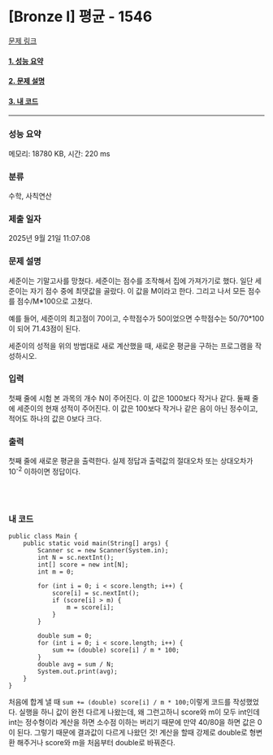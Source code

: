 # [Bronze I] 평균 - 1546 

[문제 링크](https://www.acmicpc.net/problem/1546) <br>

#### [1. 성능 요약](#성능-요약)
#### [2. 문제 설명](#문제-설명)
#### [3. 내 코드](#내-코드)

<hr>

### 성능 요약

메모리: 18780 KB, 시간: 220 ms

### 분류

수학, 사칙연산

### 제출 일자

2025년 9월 21일 11:07:08

### 문제 설명

<p>세준이는 기말고사를 망쳤다. 세준이는 점수를 조작해서 집에 가져가기로 했다. 일단 세준이는 자기 점수 중에 최댓값을 골랐다. 이 값을 M이라고 한다. 그리고 나서 모든 점수를 점수/M*100으로 고쳤다.</p>

<p>예를 들어, 세준이의 최고점이 70이고, 수학점수가 50이었으면 수학점수는 50/70*100이 되어 71.43점이 된다.</p>

<p>세준이의 성적을 위의 방법대로 새로 계산했을 때, 새로운 평균을 구하는 프로그램을 작성하시오.</p>

### 입력 

 <p>첫째 줄에 시험 본 과목의 개수 N이 주어진다. 이 값은 1000보다 작거나 같다. 둘째 줄에 세준이의 현재 성적이 주어진다. 이 값은 100보다 작거나 같은 음이 아닌 정수이고, 적어도 하나의 값은 0보다 크다.</p>

### 출력 

 <p>첫째 줄에 새로운 평균을 출력한다. 실제 정답과 출력값의 절대오차 또는 상대오차가 10<sup>-2</sup> 이하이면 정답이다.</p>


<br>
<br>

### 내 코드
````
public class Main {
    public static void main(String[] args) {
        Scanner sc = new Scanner(System.in);
        int N = sc.nextInt();
        int[] score = new int[N];
        int m = 0;

        for (int i = 0; i < score.length; i++) {
            score[i] = sc.nextInt();
            if (score[i] > m) {
                m = score[i];
            }
        }

        double sum = 0;
        for (int i = 0; i < score.length; i++) {
            sum += (double) score[i] / m * 100;
        }
        double avg = sum / N;
        System.out.print(avg);
    }
}
````

처음에 합계 낼 때 ``sum += (double) score[i] / m * 100;``이렇게 코드를 작성했었다. 
실행을 하니 값이 완전 다르게 나왔는데, 왜 그런고하니 score와 m이 모두 int인데 int는 정수형이라 계산을 하면 소수점 이하는 버리기 때문에 만약 40/80을 하면 값은 0이 된다. 그렇기 때문에 결과값이 다르게 나왔던 것! 계산을 할때 강제로 double로 형변환 해주거나 score와 m을 처음부터 double로 바꿔준다.

<br>
<br>
<br>
<br>
<br>
